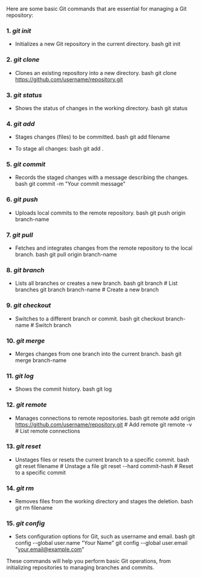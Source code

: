 Here are some basic Git commands that are essential for managing a Git repository:

### 1. *git init*
- Initializes a new Git repository in the current directory.
  bash
  git init
  

### 2. *git clone*
- Clones an existing repository into a new directory.
  bash
  git clone https://github.com/username/repository.git
  

### 3. *git status*
- Shows the status of changes in the working directory.
  bash
  git status
  

### 4. *git add*
- Stages changes (files) to be committed.
  bash
  git add filename
  
- To stage all changes:
  bash
  git add .
  

### 5. *git commit*
- Records the staged changes with a message describing the changes.
  bash
  git commit -m "Your commit message"
  

### 6. *git push*
- Uploads local commits to the remote repository.
  bash
  git push origin branch-name
  

### 7. *git pull*
- Fetches and integrates changes from the remote repository to the local branch.
  bash
  git pull origin branch-name
  

### 8. *git branch*
- Lists all branches or creates a new branch.
  bash
  git branch          # List branches
  git branch branch-name  # Create a new branch
  

### 9. *git checkout*
- Switches to a different branch or commit.
  bash
  git checkout branch-name  # Switch branch
  

### 10. *git merge*
- Merges changes from one branch into the current branch.
  bash
  git merge branch-name
  

### 11. *git log*
- Shows the commit history.
  bash
  git log
  

### 12. *git remote*
- Manages connections to remote repositories.
  bash
  git remote add origin https://github.com/username/repository.git  # Add remote
  git remote -v  # List remote connections
  

### 13. *git reset*
- Unstages files or resets the current branch to a specific commit.
  bash
  git reset filename  # Unstage a file
  git reset --hard commit-hash  # Reset to a specific commit
  

### 14. *git rm*
- Removes files from the working directory and stages the deletion.
  bash
  git rm filename
  

### 15. *git config*
- Sets configuration options for Git, such as username and email.
  bash
  git config --global user.name "Your Name"
  git config --global user.email "your.email@example.com"
  

These commands will help you perform basic Git operations, from initializing repositories to managing branches and commits.
